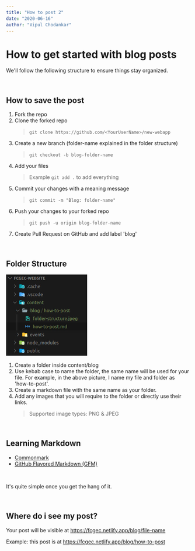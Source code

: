 ```yaml
---
title: "How to post 2"
date: "2020-06-16"
author: "Vipul Chodankar"
---
```


# How to get started with blog posts

We'll follow the following structure to ensure things stay organized.

<br>

## How to save the post

1. Fork the repo
1. Clone the forked repo
   > `git clone https://github.com/<YourUserName>/new-webapp`
1. Create a new branch (folder-name explained in the folder structure)
   > `git checkout -b blog-folder-name`
1. Add your files
   > Example `git add .` to add everything
1. Commit your changes with a meaning message
   > `git commit -m "Blog: folder-name"`
1. Push your changes to your forked repo
   > `git push -u origin blog-folder-name`
1. Create Pull Request on GitHub and add label 'blog'

<br>

## Folder Structure

![Random image](./folder-structure.jpeg)

1. Create a folder inside content/blog
1. Use kebab case to name the folder, the same name will be used for your file. For example, in the above picture, I name my file and folder as 'how-to-post'.
1. Create a markdown file with the same name as your folder.
1. Add any images that you will require to the folder or directly use their links.
   > Supported image types: PNG & JPEG

<br>

## Learning Markdown

- [Commonmark](https://commonmark.org/help/)
- [GitHub Flavored Markdown (GFM)](https://github.github.com/gfm/)

<br>

It's quite simple once you get the hang of it.

<br>

## Where do i see my post?

Your post will be visible at https://fcgec.netlify.app/blog/file-name

Example: this post is at https://fcgec.netlify.app/blog/how-to-post
